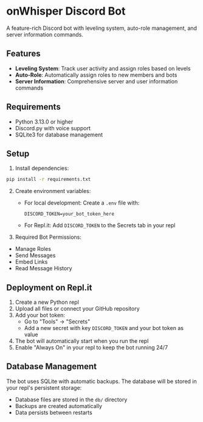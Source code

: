 # onWhisper Discord Bot

A feature-rich Discord bot with leveling system, auto-role management, and server information commands.

## Features

- **Leveling System**: Track user activity and assign roles based on levels
- **Auto-Role**: Automatically assign roles to new members and bots
- **Server Information**: Comprehensive server and user information commands

## Requirements

- Python 3.13.0 or higher
- Discord.py with voice support
- SQLite3 for database management

## Setup

1. Install dependencies:
```bash
pip install -r requirements.txt
```

2. Create environment variables:
   - For local development: Create a `.env` file with:
     ```
     DISCORD_TOKEN=your_bot_token_here
     ```
   - For Repl.it: Add `DISCORD_TOKEN` to the Secrets tab in your repl

3. Required Bot Permissions:
- Manage Roles
- Send Messages
- Embed Links
- Read Message History

## Deployment on Repl.it

1. Create a new Python repl
2. Upload all files or connect your GitHub repository
3. Add your bot token:
   - Go to "Tools" -> "Secrets"
   - Add a new secret with key `DISCORD_TOKEN` and your bot token as value
4. The bot will automatically start when you run the repl
5. Enable "Always On" in your repl to keep the bot running 24/7

## Database Management

The bot uses SQLite with automatic backups. The database will be stored in your repl's persistent storage:
- Database files are stored in the `db/` directory
- Backups are created automatically
- Data persists between restarts
